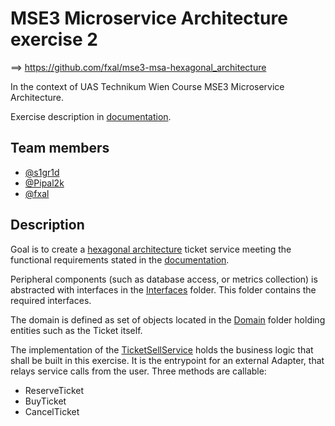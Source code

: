 # MSE3 Microservice Architecture exercise 2

==> https://github.com/fxal/mse3-msa-hexagonal_architecture

In the context of UAS Technikum Wien Course MSE3 Microservice Architecture.

Exercise description in [documentation](documentation/20220108_mse3_msa_Projekt_2_Aufgabenstellung_2021.pdf).

## Team members
- [@s1gr1d](https://github.com/s1gr1d)
- [@Pipal2k](https://github.com/Pipal2k)
- [@fxal](https://github.com/fxal)

## Description
Goal is to create a [hexagonal architecture](https://en.wikipedia.org/wiki/Hexagonal_architecture_(software)) ticket service meeting the functional requirements stated in the [documentation](documentation/20220108_mse3_msa_Projekt_2_Aufgabenstellung_2021.pdf).

Peripheral components (such as database access, or metrics collection) is abstracted with interfaces in the [Interfaces](Interfaces/) folder. This folder contains the required interfaces.

The domain is defined as set of objects located in the [Domain](Domain/) folder holding entities such as the Ticket itself.

The implementation of the [TicketSellService](TicketSellService.cs) holds the business logic that shall be built in this exercise. It is the entrypoint for an external Adapter, that relays service calls from the user. Three methods are callable:
- ReserveTicket
- BuyTicket
- CancelTicket